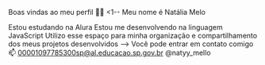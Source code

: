 Boas vindas ao meu perfil 💙💙
<1--
Meu nome é Natália Melo

Estou estudando na Alura
Estou me desenvolvendo na linguagem JavaScript
Utilizo esse espaço para minha organização e compartilhamento dos meus projetos desenvolvidos
-->
Você pode entrar em contato comigo  📫
00001097785300sp@al.educacao.sp.gov.br
@natyy_mello
